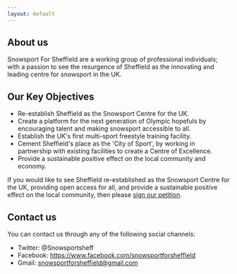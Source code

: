 ```yaml
---
layout: default
---
```


## About us

Snowsport For Sheffield are a working group of professional individuals; with a passion to see the resurgence of Sheffield as the innovating and leading centre for snowsport in the UK.

## Our Key Objectives

* Re-establish Sheffield as the Snowsport Centre for the UK.
* Create a platform for the next generation of Olympic hopefuls by encouraging talent and making snowsport accessible to all.
* Establish the UK's first multi-sport freestyle training facility.
* Cement Sheffield's place as the 'City of Sport', by working in partnership with existing facilities to create a Centre of Excellence.
* Provide a sustainable positive effect on the local community and economy.

If you would like to see Sheffield re-established as the Snowsport Centre for the UK, providing open access for all, and provide a sustainable positive effect on the local community, then please [sign our petition](http://www.ipetitions.com/petition/snow-sport-for-sheffield).

## Contact us

You can contact us through any of the following social channels:

* Twitter: @Snowsportsheff
* Facebook: https://www.facebook.com/snowsportforsheffield
* Gmail: snowsportforsheffield@gmail.com
